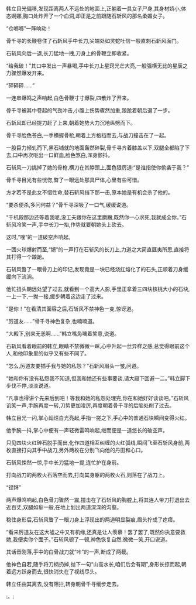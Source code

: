 
韩立目光偏移,发现距离两人不远处的地面上,正躺着一具女子尸身,其身材娇小,体态婀娜,胸口处炸开了一个血洞,却正是之前跟随石斩风的那名柔媚女子。

“仓啷啷”一阵响动！

骨千寻的长鞭卷住了石斩风手中长刀,尖端处如灵蛇吐信一般直刺石斩风面门。

石斩风向后一退,长刀猛地一拽,刀身上的骨鞭立即收紧。

“给我破！”其口中发出一声暴喝,手中长刀上星窍光芒大亮,一股强横无比的星辰之力骤然爆发开来。

“砰砰砰……”

一连串爆鸣之声响起,白色骨鞭寸寸爆裂,四散炸了开来。

骨千寻被其中卷起的气劲冲击,小腹上伤势骤然加重,踉跄着朝后退了一步。

石斩风却已经提刀赶了上来,朝着她势大力沉地纵劈而下。

骨千寻脸色苍白,一手横握骨枪,朝着上方格挡而去,与战刀撞击在了一起。

一股巨力倾轧而下,黑石铺就的地面轰然碎裂,骨千寻齐着膝盖以下,双腿全都陷了下去,口中再次呕出一口鲜血,脸色煞白,浑身颤抖。

石斩风一刀挑掉了她的骨枪,横刀在其脖颈上,面色狠厉道:“是谁指使你偷袭于我？”

骨千寻目光有些恍惚,瞥了一眼远处那具尸体,心里有些可惜。

方才若不是此女不惜性命,替石斩风挡下那一击,原本她是有机会杀了他的。

“要杀便杀,多问何益？”骨千寻深吸了一口气,缓缓说道。

“千机殿那边还等着我呢,没工夫跟你在这里磨蹭,既然你一心求死,我就成全你。”石斩风冷笑一声,手中长刀一抬,作势就要朝她头上砍去。

这时,“嗖”的一道破空声响起。

一团火球爆射而至,“锵”的一声打在石斩风的长刀上,力道之大简直匪夷所思,直接将其打得一个踉跄。

石斩风瞥了一眼骨刀上的印记,发现竟是一块已经烧红熔化了的石头,正顺着刀身缓缓向下流淌。

他忙扭头朝远处望了过去,就看到一个高大人影,手里正拿着三四块核桃大小的石块,一上一下,一抛一接,缓步朝着这边走了过来。

“是你！”在看清其面容之后,石斩风不禁神色一变,惊讶道。

“厉道友……”骨千寻神色复杂,也喃喃道。

“大殿下,别来无恙啊……”韩立嘴角噙着笑意,说道。

石斩风看着眼前的韩立,眼睛不禁微微一眯,心中升起一丝异样之感,总觉得眼前这个人,和他印象里的似乎又有些不同了。

“怎么,厉道友要插手我与她的私怨？”石斩风眉头一皱,问道。

“她和你有没有私怨我不知道,但我和她还有些事要谈,请大殿下回避一二。”韩立脚下步伐不停,淡淡说道。

“凡事也得讲个先来后到吧！等我和她的私怨处理完,你在和她好好谈谈吧。”石斩风讥笑一声,手腕再度一转,刀势更加凌厉,再度朝着骨千寻的后脑处削了过去。

韩立目光一闪,掌心灿烂白光亮起,手指一搓之下,手心中的普通石块瞬间变得火红。

他手腕一抖,掌心中便有一声轻微雷鸣响起,继而便是一道悠长的破空声。

只见四块火红碎石脱手而出,化作四道相互纠缠的火红弧线,瞬间飞至石斩风身前,两枚直接打向其手中战刀,另外两枚在分别飞向他的丹田和心口。

石斩风悚然一惊,手中长刀猛地一提,连忙护在身前。

打向战刀的两枚火石落空而去,打向其身躯的两枚火石,则落在了战刀上。

“铿锵”

两声爆鸣响起,白色骨刀骤然一震,撞击在了石斩风的胸膛上,将其连人带刀打退出去近百丈,双腿如犁一般,在地上划出两道深深的沟壑。

稳住身形后,石斩风瞥了一眼刀身上浮现出的两道明显裂痕,眉头拧成了疙瘩。

“看来厉道友在这大墟之中又有机缘,还真是让人羡慕！罢了罢了,既然你执意要救她,我便卖你个面子。”石斩风顿了一顿,神色恢复自然,微微一笑,开口说道。

其话音刚落,手中的白骨战刀就“咔”的一声,断成了两截。

他神色自若,随手将刀柄扔掉,抛下一句“山高水长,咱们后会有期”,身形长掠而起,朝着远方跃身而去,很快消失在了视线尽头。

韩立任由其离去,没有阻拦,转身朝骨千寻缓步走去。

:。: